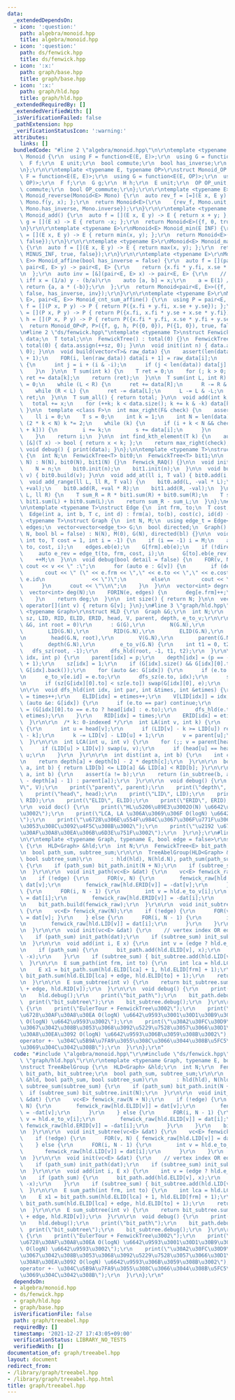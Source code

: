 ```yaml
---
data:
  _extendedDependsOn:
  - icon: ':question:'
    path: algebra/monoid.hpp
    title: algebra/monoid.hpp
  - icon: ':question:'
    path: ds/fenwick.hpp
    title: ds/fenwick.hpp
  - icon: ':x:'
    path: graph/base.hpp
    title: graph/base.hpp
  - icon: ':x:'
    path: graph/hld.hpp
    title: graph/hld.hpp
  _extendedRequiredBy: []
  _extendedVerifiedWith: []
  _isVerificationFailed: false
  _pathExtension: hpp
  _verificationStatusIcon: ':warning:'
  attributes:
    links: []
  bundledCode: "#line 2 \"algebra/monoid.hpp\"\n\r\ntemplate <typename E>\r\nstruct\
    \ Monoid {\r\n  using F = function<E(E, E)>;\r\n  using G = function<E(E)>;\r\n\
    \  F f;\r\n  E unit;\r\n  bool commute;\r\n  bool has_inverse;\r\n  G inverse;\r\
    \n};\r\n\r\ntemplate <typename E, typename OP>\r\nstruct Monoid_OP {\r\n  using\
    \ F = function<E(E, E)>;\r\n  using G = function<E(E, OP)>;\r\n  using H = function<OP(OP,\
    \ OP)>;\r\n  F f;\r\n  G g;\r\n  H h;\r\n  E unit;\r\n  OP OP_unit;\r\n  bool\
    \ commute;\r\n  bool OP_commute;\r\n};\r\n\r\ntemplate <typename E>\r\nMonoid<E>\
    \ Monoid_reverse(Monoid<E> Mono) {\r\n  auto rev_f = [=](E x, E y) -> E { return\
    \ Mono.f(y, x); };\r\n  return Monoid<E>(\r\n    {rev_f, Mono.unit, Mono.commute,\
    \ Mono.has_inverse, Mono.inverse});\r\n}\r\n\r\ntemplate <typename E>\r\nMonoid<E>\
    \ Monoid_add() {\r\n  auto f = [](E x, E y) -> E { return x + y; };\r\n  auto\
    \ g = [](E x) -> E { return -x; };\r\n  return Monoid<E>({f, 0, true, true, g});\r\
    \n}\r\n\r\ntemplate <typename E>\r\nMonoid<E> Monoid_min(E INF) {\r\n  auto f\
    \ = [](E x, E y) -> E { return min(x, y); };\r\n  return Monoid<E>({f, INF, true,\
    \ false});\r\n}\r\n\r\ntemplate <typename E>\r\nMonoid<E> Monoid_max(E MINUS_INF)\
    \ {\r\n  auto f = [](E x, E y) -> E { return max(x, y); };\r\n  return Monoid<E>({f,\
    \ MINUS_INF, true, false});\r\n}\r\n\r\ntemplate <typename E>\r\nMonoid<pair<E,\
    \ E>> Monoid_affine(bool has_inverse = false) {\r\n  auto f = [](pair<E, E> x,\
    \ pair<E, E> y) -> pair<E, E> {\r\n    return {x.fi * y.fi, x.se * y.fi + y.se};\r\
    \n  };\r\n  auto inv = [&](pair<E, E> x) -> pair<E, E> {\r\n    // y = ax + b\
    \ iff x = (1/a) y - (b/a)\r\n    auto [a, b] = x;\r\n    a = E(1) / a;\r\n   \
    \ return {a, a * (-b)};\r\n  };\r\n  return Monoid<pair<E, E>>({f, mp(E(1), E(0)),\
    \ false, has_inverse, inv});\r\n}\r\n\r\ntemplate <typename E>\r\nMonoid_OP<pair<E,\
    \ E>, pair<E, E>> Monoid_cnt_sum_affine() {\r\n  using P = pair<E, E>;\r\n  auto\
    \ f = [](P x, P y) -> P { return P({x.fi + y.fi, x.se + y.se}); };\r\n  auto g\
    \ = [](P x, P y) -> P { return P({x.fi, x.fi * y.se + x.se * y.fi}); };\r\n  auto\
    \ h = [](P x, P y) -> P { return P({x.fi * y.fi, x.se * y.fi + y.se}); };\r\n\
    \  return Monoid_OP<P, P>({f, g, h, P({0, 0}), P({1, 0}), true, false});\r\n}\r\
    \n#line 2 \"ds/fenwick.hpp\"\ntemplate <typename T>\nstruct FenwickTree {\n  vector<T>\
    \ data;\n  T total;\n\n  FenwickTree() : total(0) {}\n  FenwickTree(int sz) :\
    \ total(0) { data.assign(++sz, 0); }\n\n  void init(int n) { data.assign(++n,\
    \ 0); }\n\n  void build(vector<T>& raw_data) {\n    assert(len(data) == len(raw_data)\
    \ + 1);\n    FOR(i, len(raw_data)) data[i + 1] = raw_data[i];\n    FOR(i, len(data))\
    \ {\n      int j = i + (i & -i);\n      if (j < len(data)) data[j] += data[i];\n\
    \    }\n  }\n\n  T sum(int k) {\n    T ret = 0;\n    for (; k > 0; k -= k & -k)\
    \ ret += data[k];\n    return (ret);\n  }\n\n  T sum(int L, int R) {\n    T ret\
    \ = 0;\n    while (L < R) {\n      ret += data[R];\n      R -= R & -R;\n    }\n\
    \    while (R < L) {\n      ret -= data[L];\n      L -= L & -L;\n    }\n    return\
    \ ret;\n  }\n\n  T sum_all() { return total; }\n\n  void add(int k, T x) {\n \
    \   total += x;\n    for (++k; k < data.size(); k += k & -k) data[k] += x;\n \
    \ }\n\n  template <class F>\n  int max_right(F& check) {\n    assert(f(T(0)));\n\
    \    ll i = 0;\n    T s = 0;\n    int k = 1;\n    int N = len(data);\n    while\
    \ (2 * k < N) k *= 2;\n    while (k) {\n      if (i + k < N && check(s + data[i\
    \ + k])) {\n        i += k;\n        s += data[i];\n      }\n      k >>= 1;\n\
    \    }\n    return i;\n  }\n\n  int find_kth_element(T k) {\n    auto check =\
    \ [&](T x) -> bool { return x < k; };\n    return max_right(check);\n  }\n\n \
    \ void debug() { print(data); }\n};\n\ntemplate <typename T>\nstruct Fenwick_RAQ\
    \ {\n  int N;\n  FenwickTree<T> bit0;\n  FenwickTree<T> bit1;\n\n  Fenwick_RAQ(int\
    \ N) : N(N), bit0(N), bit1(N) {}\n  Fenwick_RAQ() {}\n\n  void init(int n) {\n\
    \    N = n;\n    bit0.init(n);\n    bit1.init(n);\n  }\n\n  void build(vc<T>&\
    \ v) { bit0.build(v); }\n\n  void add_at(ll i, T val) { bit0.add(i, val); }\n\n\
    \  void add_range(ll L, ll R, T val) {\n    bit0.add(L, -val * L);\n    bit1.add(L,\
    \ +val);\n    bit0.add(R, +val * R);\n    bit1.add(R, -val);\n  }\n\n  T sum(ll\
    \ L, ll R) {\n    T sum_R = R * bit1.sum(R) + bit0.sum(R);\n    T sum_L = L *\
    \ bit1.sum(L) + bit0.sum(L);\n    return sum_R - sum_L;\n  }\n};\n#line 2 \"graph/base.hpp\"\
    \n\ntemplate <typename T>\nstruct Edge {\n  int frm, to;\n  T cost;\n  int id;\n\
    \  Edge(int a, int b, T c, int d) : frm(a), to(b), cost(c), id(d) {}\n};\n\ntemplate\
    \ <typename T>\nstruct Graph {\n  int N, M;\n  using edge_t = Edge<T>;\n  vector<edge_t>\
    \ edges;\n  vector<vector<edge_t>> G;\n  bool directed;\n  Graph() {}\n  Graph(int\
    \ N, bool bl = false) : N(N), M(0), G(N), directed(bl) {}\n\n  void add(int frm,\
    \ int to, T cost = 1, int i = -1) {\n    if (i == -1) i = M;\n    auto e = edge_t(frm,\
    \ to, cost, i);\n    edges.eb(e);\n    G[frm].eb(e);\n    if (!directed) {\n \
    \     auto e_rev = edge_t(to, frm, cost, i);\n      G[to].eb(e_rev);\n    }\n\
    \    ++M;\n  }\n\n  void debug(bool detail = false) {\n    FOR(v, N) {\n     \
    \ cout << v << \" :\";\n      for (auto e : G[v]) {\n        if (detail)\n   \
    \       cout << \" (\" << e.frm << \",\" << e.to << \",\" << e.cost << \",\" <<\
    \ e.id\n               << \")\";\n        else\n          cout << \" \" << e.to;\n\
    \      }\n      cout << \"\\n\";\n    }\n  }\n\n  vector<int> degrees() {\n  \
    \  vector<int> deg(N);\n    FORIN(e, edges) {\n      deg[e.frm]++;\n      deg[e.to]++;\n\
    \    }\n    return deg;\n  }\n\n  int size() { return N; }\n\n  vector<edge_t>&\
    \ operator[](int v) { return G[v]; }\n};\n#line 3 \"graph/hld.hpp\"\n\r\ntemplate\
    \ <typename Graph>\r\nstruct HLD {\r\n  Graph &G;\r\n  int N;\r\n  vector<int>\
    \ sz, LID, RID, ELID, ERID, head, V, parent, depth, e_to_v;\r\n\r\n  HLD(Graph\
    \ &G, int root = 0)\r\n      : G(G),\r\n        N(G.N),\r\n        sz(G.N),\r\n\
    \        LID(G.N),\r\n        RID(G.N),\r\n        ELID(G.N),\r\n        ERID(G.N),\r\
    \n        head(G.N, root),\r\n        V(G.N),\r\n        parent(G.N, -1),\r\n\
    \        depth(G.N),\r\n        e_to_v(G.N) {\r\n    int t1 = 0, t2 = 0;\r\n \
    \   dfs_sz(root, -1);\r\n    dfs_hld(root, -1, t1, t2);\r\n  }\r\n\r\n  void dfs_sz(int\
    \ idx, int p) {\r\n    parent[idx] = p;\r\n    depth[idx] = (p == -1 ? 0 : depth[p]\
    \ + 1);\r\n    sz[idx] = 1;\r\n    if (G[idx].size() && G[idx][0].to == p) swap(G[idx][0],\
    \ G[idx].back());\r\n    for (auto &e: G[idx]) {\r\n      if (e.to == p) continue;\r\
    \n      e_to_v[e.id] = e.to;\r\n      dfs_sz(e.to, idx);\r\n      sz[idx] += sz[e.to];\r\
    \n      if (sz[G[idx][0].to] < sz[e.to]) swap(G[idx][0], e);\r\n    }\r\n  }\r\
    \n\r\n  void dfs_hld(int idx, int par, int &times, int &etimes) {\r\n    LID[idx]\
    \ = times++;\r\n    ELID[idx] = etimes++;\r\n    V[LID[idx]] = idx;\r\n    for\
    \ (auto &e: G[idx]) {\r\n      if (e.to == par) continue;\r\n      head[e.to]\
    \ = (G[idx][0].to == e.to ? head[idx] : e.to);\r\n      dfs_hld(e.to, idx, times,\
    \ etimes);\r\n    }\r\n    RID[idx] = times;\r\n    ERID[idx] = etimes++;\r\n\
    \  }\r\n\r\n  /* k: 0-indexed */\r\n  int LA(int v, int k) {\r\n    while (1)\
    \ {\r\n      int u = head[v];\r\n      if (LID[v] - k >= LID[u]) return V[LID[v]\
    \ - k];\r\n      k -= LID[v] - LID[u] + 1;\r\n      v = parent[u];\r\n    }\r\n\
    \  }\r\n\r\n  int LCA(int u, int v) {\r\n    for (;; v = parent[head[v]]) {\r\n\
    \      if (LID[u] > LID[v]) swap(u, v);\r\n      if (head[u] == head[v]) return\
    \ u;\r\n    }\r\n  }\r\n\r\n  int dist(int a, int b) {\r\n    int c = LCA(a, b);\r\
    \n    return depth[a] + depth[b] - 2 * depth[c];\r\n  }\r\n\r\n  bool in_subtree(int\
    \ a, int b) { return LID[b] <= LID[a] && LID[a] < RID[b]; }\r\n\r\n  int move(int\
    \ a, int b) {\r\n    assert(a != b);\r\n    return (in_subtree(b, a) ? LA(b, depth[b]\
    \ - depth[a] - 1) : parent[a]);\r\n  }\r\n\r\n  void debug() {\r\n    print(\"\
    V\", V);\r\n    print(\"parent\", parent);\r\n    print(\"depth\", depth);\r\n\
    \    print(\"head\", head);\r\n    print(\"LID\", LID);\r\n    print(\"RID\",\
    \ RID);\r\n    print(\"ELID\", ELID);\r\n    print(\"ERID\", ERID);\r\n  }\r\n\
    \r\n  void doc() {\r\n    print(\"HL\u5206\u89E3\u3002O(N) \u6642\u9593\u69CB\u7BC9\
    \u3002\");\r\n    print(\"LCA, LA \u306A\u3069\u306F O(logN) \u6642\u9593\u3002\
    \");\r\n    print(\"\u6728\u306E\u554F\u984C\u3067\u306F\u771F\u3063\u5148\u306B\
    \u3053\u308C\u3092\u4F5C\u308B\u3002\");\r\n    print(\"\u2192 \u6728DP\u3084\u6728\
    \u30AF\u30A8\u30EA\u306B\u6D3E\u751F\u3002\");\r\n  }\r\n};\r\n#line 4 \"graph/treeabel.hpp\"\
    \n\r\ntemplate <typename Graph, typename E, bool edge = false>\r\nstruct TreeAbelGroup\
    \ {\r\n  HLD<Graph> &hld;\r\n  int N;\r\n  FenwickTree<E> bit_path, bit_subtree;\r\
    \n  bool path_sum, subtree_sum;\r\n\r\n  TreeAbelGroup(HLD<Graph> &hld, bool path_sum,\
    \ bool subtree_sum)\r\n      : hld(hld), N(hld.N), path_sum(path_sum), subtree_sum(subtree_sum)\
    \ {\r\n    if (path_sum) bit_path.init(N + N);\r\n    if (subtree_sum) bit_subtree.init(N);\r\
    \n  }\r\n\r\n  void init_path(vc<E> &dat) {\r\n    vc<E> fenwick_raw(N + N);\r\
    \n    if (!edge) {\r\n      FOR(v, N) {\r\n        fenwick_raw[hld.ELID[v]] =\
    \ dat[v];\r\n        fenwick_raw[hld.ERID[v]] = -dat[v];\r\n      }\r\n    } else\
    \ {\r\n      FOR(i, N - 1) {\r\n        int v = hld.e_to_v[i];\r\n        fenwick_raw[hld.ELID[v]]\
    \ = dat[i];\r\n        fenwick_raw[hld.ERID[v]] = -dat[i];\r\n      }\r\n    }\r\
    \n    bit_path.build(fenwick_raw);\r\n  }\r\n\r\n  void init_subtree(vc<E> &dat)\
    \ {\r\n    vc<E> fenwick_raw(N);\r\n    if (!edge) {\r\n      FOR(v, N) { fenwick_raw[hld.LID[v]]\
    \ = dat[v]; }\r\n    } else {\r\n      FOR(i, N - 1) {\r\n        int v = hld.e_to_v[i];\r\
    \n        fenwick_raw[hld.LID[v]] = dat[i];\r\n      }\r\n    }\r\n    bit_subtree.build(fenwick_raw);\r\
    \n  }\r\n\r\n  void init(vc<E> &dat) {\r\n    // vertex index OR edge index\r\n\
    \    if (path_sum) init_path(dat);\r\n    if (subtree_sum) init_subtree(dat);\r\
    \n  }\r\n\r\n  void add(int i, E x) {\r\n    int v = (edge ? hld.e_to_v[i] : i);\r\
    \n    if (path_sum) {\r\n      bit_path.add(hld.ELID[v], x);\r\n      bit_path.add(hld.ERID[v],\
    \ -x);\r\n    }\r\n    if (subtree_sum) { bit_subtree.add(hld.LID[v], x); }\r\n\
    \  }\r\n\r\n  E sum_path(int frm, int to) {\r\n    int lca = hld.LCA(frm, to);\r\
    \n    E x1 = bit_path.sum(hld.ELID[lca] + 1, hld.ELID[frm] + 1);\r\n    E x2 =\
    \ bit_path.sum(hld.ELID[lca] + edge, hld.ELID[to] + 1);\r\n    return x1 + x2;\r\
    \n  }\r\n\r\n  E sum_subtree(int v) {\r\n    return bit_subtree.sum(hld.LID[v]\
    \ + edge, hld.RID[v]);\r\n  }\r\n\r\n  void debug() {\r\n    print(\"hld\");\r\
    \n    hld.debug();\r\n    print(\"bit_path\");\r\n    bit_path.debug();\r\n  \
    \  print(\"bit_subtree\");\r\n    bit_subtree.debug();\r\n  }\r\n\r\n  void doc()\
    \ {\r\n    print(\"EulerTour + FenwickTree\u3002\");\r\n    print(\"\u90E8\u5206\
    \u6728\u30AF\u30A8\u30EA O(logN) \u6642\u9593\u3001\u30D1\u30B9\u30AF\u30A8\u30EA\
    \ O(logN) \u6642\u9593\u3002\");\r\n    print(\"\u30A2\u30FC\u30D9\u30EB\u7FA4\
    \u3067\u3042\u308B\u3053\u3068\u3092\u5229\u7528\u3057\u3066\u30D1\u30B9\u30AF\
    \u30A8\u30EA\u3092 O(logN) \u6642\u9593\u306B\u3059\u308B\u3002\");\r\n    print(\"\
    operator +- \u304C\u5B9A\u7FA9\u3055\u308C\u3066\u3044\u308B\u5FC5\u8981\u306A\
    \u3069\u304C\u3042\u308B\");\r\n  }\r\n};\r\n"
  code: "#include \"algebra/monoid.hpp\"\r\n#include \"ds/fenwick.hpp\"\r\n#include\
    \ \"graph/hld.hpp\"\r\n\r\ntemplate <typename Graph, typename E, bool edge = false>\r\
    \nstruct TreeAbelGroup {\r\n  HLD<Graph> &hld;\r\n  int N;\r\n  FenwickTree<E>\
    \ bit_path, bit_subtree;\r\n  bool path_sum, subtree_sum;\r\n\r\n  TreeAbelGroup(HLD<Graph>\
    \ &hld, bool path_sum, bool subtree_sum)\r\n      : hld(hld), N(hld.N), path_sum(path_sum),\
    \ subtree_sum(subtree_sum) {\r\n    if (path_sum) bit_path.init(N + N);\r\n  \
    \  if (subtree_sum) bit_subtree.init(N);\r\n  }\r\n\r\n  void init_path(vc<E>\
    \ &dat) {\r\n    vc<E> fenwick_raw(N + N);\r\n    if (!edge) {\r\n      FOR(v,\
    \ N) {\r\n        fenwick_raw[hld.ELID[v]] = dat[v];\r\n        fenwick_raw[hld.ERID[v]]\
    \ = -dat[v];\r\n      }\r\n    } else {\r\n      FOR(i, N - 1) {\r\n        int\
    \ v = hld.e_to_v[i];\r\n        fenwick_raw[hld.ELID[v]] = dat[i];\r\n       \
    \ fenwick_raw[hld.ERID[v]] = -dat[i];\r\n      }\r\n    }\r\n    bit_path.build(fenwick_raw);\r\
    \n  }\r\n\r\n  void init_subtree(vc<E> &dat) {\r\n    vc<E> fenwick_raw(N);\r\n\
    \    if (!edge) {\r\n      FOR(v, N) { fenwick_raw[hld.LID[v]] = dat[v]; }\r\n\
    \    } else {\r\n      FOR(i, N - 1) {\r\n        int v = hld.e_to_v[i];\r\n \
    \       fenwick_raw[hld.LID[v]] = dat[i];\r\n      }\r\n    }\r\n    bit_subtree.build(fenwick_raw);\r\
    \n  }\r\n\r\n  void init(vc<E> &dat) {\r\n    // vertex index OR edge index\r\n\
    \    if (path_sum) init_path(dat);\r\n    if (subtree_sum) init_subtree(dat);\r\
    \n  }\r\n\r\n  void add(int i, E x) {\r\n    int v = (edge ? hld.e_to_v[i] : i);\r\
    \n    if (path_sum) {\r\n      bit_path.add(hld.ELID[v], x);\r\n      bit_path.add(hld.ERID[v],\
    \ -x);\r\n    }\r\n    if (subtree_sum) { bit_subtree.add(hld.LID[v], x); }\r\n\
    \  }\r\n\r\n  E sum_path(int frm, int to) {\r\n    int lca = hld.LCA(frm, to);\r\
    \n    E x1 = bit_path.sum(hld.ELID[lca] + 1, hld.ELID[frm] + 1);\r\n    E x2 =\
    \ bit_path.sum(hld.ELID[lca] + edge, hld.ELID[to] + 1);\r\n    return x1 + x2;\r\
    \n  }\r\n\r\n  E sum_subtree(int v) {\r\n    return bit_subtree.sum(hld.LID[v]\
    \ + edge, hld.RID[v]);\r\n  }\r\n\r\n  void debug() {\r\n    print(\"hld\");\r\
    \n    hld.debug();\r\n    print(\"bit_path\");\r\n    bit_path.debug();\r\n  \
    \  print(\"bit_subtree\");\r\n    bit_subtree.debug();\r\n  }\r\n\r\n  void doc()\
    \ {\r\n    print(\"EulerTour + FenwickTree\u3002\");\r\n    print(\"\u90E8\u5206\
    \u6728\u30AF\u30A8\u30EA O(logN) \u6642\u9593\u3001\u30D1\u30B9\u30AF\u30A8\u30EA\
    \ O(logN) \u6642\u9593\u3002\");\r\n    print(\"\u30A2\u30FC\u30D9\u30EB\u7FA4\
    \u3067\u3042\u308B\u3053\u3068\u3092\u5229\u7528\u3057\u3066\u30D1\u30B9\u30AF\
    \u30A8\u30EA\u3092 O(logN) \u6642\u9593\u306B\u3059\u308B\u3002\");\r\n    print(\"\
    operator +- \u304C\u5B9A\u7FA9\u3055\u308C\u3066\u3044\u308B\u5FC5\u8981\u306A\
    \u3069\u304C\u3042\u308B\");\r\n  }\r\n};\r\n"
  dependsOn:
  - algebra/monoid.hpp
  - ds/fenwick.hpp
  - graph/hld.hpp
  - graph/base.hpp
  isVerificationFile: false
  path: graph/treeabel.hpp
  requiredBy: []
  timestamp: '2021-12-27 17:43:05+09:00'
  verificationStatus: LIBRARY_NO_TESTS
  verifiedWith: []
documentation_of: graph/treeabel.hpp
layout: document
redirect_from:
- /library/graph/treeabel.hpp
- /library/graph/treeabel.hpp.html
title: graph/treeabel.hpp
---
```


